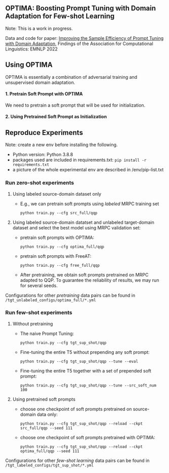 ## OPTIMA: Boosting Prompt Tuning with Domain Adaptation for Few-shot Learning


Note: This is a work in progress.

Data and code for paper: [Improving the Sample Efficiency of Prompt Tuning with Domain Adaptation](https://arxiv.org/abs/2210.02952), Findings of the Association for Computational Linguistics: EMNLP 2022 

## Using OPTIMA

OPTIMA is essentially a combination of adversarial training and unsupervised domain adaptation.

#### 1. Pretrain Soft Prompt with OPTIMA

We need to pretrain a soft prompt that will be used for initialization. 


#### 2. Using Pretrained Soft Prompt as Initialization


## Reproduce Experiments
Note: create a new env before installing the following.
* Python version: Python 3.8.8
* packages used are included in requirements.txt: ```pip install -r requirements.txt```
* a picture of the whole experimental env are described in /env/pip-list.txt


### Run zero-shot experiments

1. Using labeled source-domain dataset only
   * E.g., we can pretrain soft prompts using *labeled* MRPC training set
   
        `python train.py --cfg src_full/qqp`
        
2. Using labeled source-domain datatset and unlabeled target-domain dataset and select the best model using MRPC validation set:
        
   * pretrain soft prompts with OPTIMA:

        `python train.py --cfg optima_full/qqp`
        
   * pretrain soft prompts with FreeAT:
        
        `python train.py --cfg free_full/qqp`

   * After pretraining, we obtain soft prompts pretrained on MRPC adapted to QQP. To guarantee the reliability of results, we may run for several seeds.

Configurations for other *pretraining* data pairs can be found in `/tgt_unlabeled_configs/optima_full/*.yml`

### Run few-shot experiments


1. Without pretraining
    * The naive Prompt Tuning:
    
        `python train.py --cfg tgt_sup_shot/qqp`
        
    * Fine-tuning the entire T5 without prepending any soft prompt:
        
        `python train.py --cfg tgt_sup_shot/qqp --tune --eval`
    
    * Fine-tuning the entire T5 together with a set of prepended soft prompt:
           
        `python train.py --cfg tgt_sup_shot/qqp --tune --src_soft_num 100`
    
2. Using pretrained soft prompts
    * choose one checkpoint of soft prompts pretrained on source-domain data only:
    
        `python train.py --cfg tgt_sup_shot/qqp --reload --ckpt src_full/qqp --seed 111`

    * choose one checkpoint of soft prompts pretrained with OPTIMA:
    
        `python train.py --cfg tgt_sup_shot/qqp --reload --ckpt optima_full/qqp --seed 111`


Configurations for other *few-shot learning* data pairs can be found in `/tgt_labeled_configs/tgt_sup_shot/*.yml`
